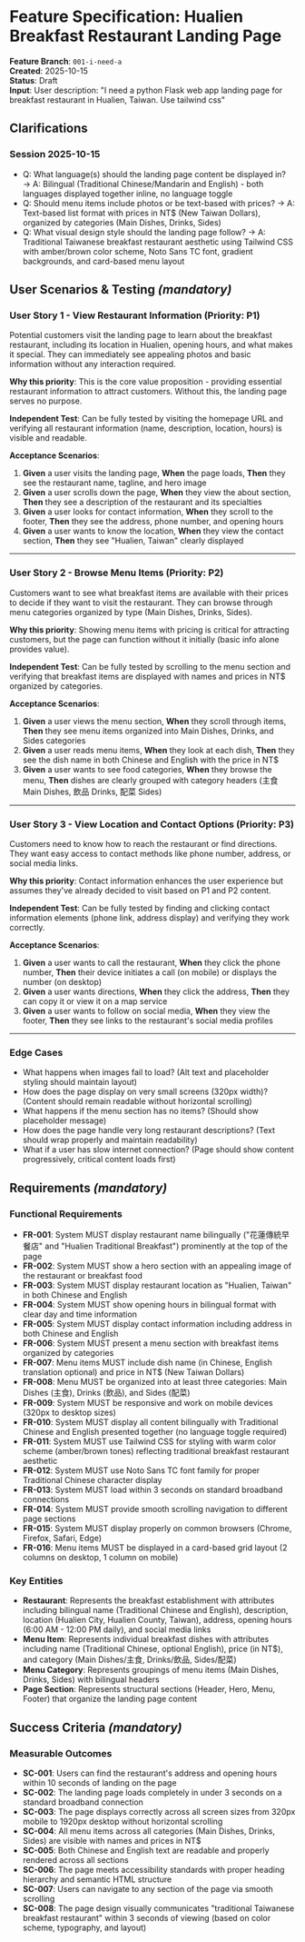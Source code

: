 # Feature Specification: Hualien Breakfast Restaurant Landing Page

**Feature Branch**: `001-i-need-a`  
**Created**: 2025-10-15  
**Status**: Draft  
**Input**: User description: "I need a python Flask web app landing page for breakfast restaurant in Hualien, Taiwan. Use tailwind css"

## Clarifications

### Session 2025-10-15

- Q: What language(s) should the landing page content be displayed in? → A: Bilingual (Traditional Chinese/Mandarin and English) - both languages displayed together inline, no language toggle
- Q: Should menu items include photos or be text-based with prices? → A: Text-based list format with prices in NT$ (New Taiwan Dollars), organized by categories (Main Dishes, Drinks, Sides)
- Q: What visual design style should the landing page follow? → A: Traditional Taiwanese breakfast restaurant aesthetic using Tailwind CSS with amber/brown color scheme, Noto Sans TC font, gradient backgrounds, and card-based menu layout

## User Scenarios & Testing *(mandatory)*

### User Story 1 - View Restaurant Information (Priority: P1)

Potential customers visit the landing page to learn about the breakfast restaurant, including its location in Hualien, opening hours, and what makes it special. They can immediately see appealing photos and basic information without any interaction required.

**Why this priority**: This is the core value proposition - providing essential restaurant information to attract customers. Without this, the landing page serves no purpose.

**Independent Test**: Can be fully tested by visiting the homepage URL and verifying all restaurant information (name, description, location, hours) is visible and readable.

**Acceptance Scenarios**:

1. **Given** a user visits the landing page, **When** the page loads, **Then** they see the restaurant name, tagline, and hero image
2. **Given** a user scrolls down the page, **When** they view the about section, **Then** they see a description of the restaurant and its specialties
3. **Given** a user looks for contact information, **When** they scroll to the footer, **Then** they see the address, phone number, and opening hours
4. **Given** a user wants to know the location, **When** they view the contact section, **Then** they see "Hualien, Taiwan" clearly displayed

---

### User Story 2 - Browse Menu Items (Priority: P2)

Customers want to see what breakfast items are available with their prices to decide if they want to visit the restaurant. They can browse through menu categories organized by type (Main Dishes, Drinks, Sides).

**Why this priority**: Showing menu items with pricing is critical for attracting customers, but the page can function without it initially (basic info alone provides value).

**Independent Test**: Can be fully tested by scrolling to the menu section and verifying that breakfast items are displayed with names and prices in NT$ organized by categories.

**Acceptance Scenarios**:

1. **Given** a user views the menu section, **When** they scroll through items, **Then** they see menu items organized into Main Dishes, Drinks, and Sides categories
2. **Given** a user reads menu items, **When** they look at each dish, **Then** they see the dish name in both Chinese and English with the price in NT$
3. **Given** a user wants to see food categories, **When** they browse the menu, **Then** dishes are clearly grouped with category headers (主食 Main Dishes, 飲品 Drinks, 配菜 Sides)

---

### User Story 3 - View Location and Contact Options (Priority: P3)

Customers need to know how to reach the restaurant or find directions. They want easy access to contact methods like phone number, address, or social media links.

**Why this priority**: Contact information enhances the user experience but assumes they've already decided to visit based on P1 and P2 content.

**Independent Test**: Can be fully tested by finding and clicking contact information elements (phone link, address display) and verifying they work correctly.

**Acceptance Scenarios**:

1. **Given** a user wants to call the restaurant, **When** they click the phone number, **Then** their device initiates a call (on mobile) or displays the number (on desktop)
2. **Given** a user wants directions, **When** they click the address, **Then** they can copy it or view it on a map service
3. **Given** a user wants to follow on social media, **When** they view the footer, **Then** they see links to the restaurant's social media profiles

---

### Edge Cases

- What happens when images fail to load? (Alt text and placeholder styling should maintain layout)
- How does the page display on very small screens (320px width)? (Content should remain readable without horizontal scrolling)
- What happens if the menu section has no items? (Should show placeholder message)
- How does the page handle very long restaurant descriptions? (Text should wrap properly and maintain readability)
- What if a user has slow internet connection? (Page should show content progressively, critical content loads first)

## Requirements *(mandatory)*

### Functional Requirements

- **FR-001**: System MUST display restaurant name bilingually ("花蓮傳統早餐店" and "Hualien Traditional Breakfast") prominently at the top of the page
- **FR-002**: System MUST show a hero section with an appealing image of the restaurant or breakfast food
- **FR-003**: System MUST display restaurant location as "Hualien, Taiwan" in both Chinese and English
- **FR-004**: System MUST show opening hours in bilingual format with clear day and time information
- **FR-005**: System MUST display contact information including address in both Chinese and English
- **FR-006**: System MUST present a menu section with breakfast items organized by categories
- **FR-007**: Menu items MUST include dish name (in Chinese, English translation optional) and price in NT$ (New Taiwan Dollars)
- **FR-008**: Menu MUST be organized into at least three categories: Main Dishes (主食), Drinks (飲品), and Sides (配菜)
- **FR-009**: System MUST be responsive and work on mobile devices (320px to desktop sizes)
- **FR-010**: System MUST display all content bilingually with Traditional Chinese and English presented together (no language toggle required)
- **FR-011**: System MUST use Tailwind CSS for styling with warm color scheme (amber/brown tones) reflecting traditional breakfast restaurant aesthetic
- **FR-012**: System MUST use Noto Sans TC font family for proper Traditional Chinese character display
- **FR-013**: System MUST load within 3 seconds on standard broadband connections
- **FR-014**: System MUST provide smooth scrolling navigation to different page sections
- **FR-015**: System MUST display properly on common browsers (Chrome, Firefox, Safari, Edge)
- **FR-016**: Menu items MUST be displayed in a card-based grid layout (2 columns on desktop, 1 column on mobile)

### Key Entities

- **Restaurant**: Represents the breakfast establishment with attributes including bilingual name (Traditional Chinese and English), description, location (Hualien City, Hualien County, Taiwan), address, opening hours (6:00 AM - 12:00 PM daily), and social media links
- **Menu Item**: Represents individual breakfast dishes with attributes including name (Traditional Chinese, optional English), price (in NT$), and category (Main Dishes/主食, Drinks/飲品, Sides/配菜)
- **Menu Category**: Represents groupings of menu items (Main Dishes, Drinks, Sides) with bilingual headers
- **Page Section**: Represents structural sections (Header, Hero, Menu, Footer) that organize the landing page content

## Success Criteria *(mandatory)*

### Measurable Outcomes

- **SC-001**: Users can find the restaurant's address and opening hours within 10 seconds of landing on the page
- **SC-002**: The landing page loads completely in under 3 seconds on a standard broadband connection
- **SC-003**: The page displays correctly across all screen sizes from 320px mobile to 1920px desktop without horizontal scrolling
- **SC-004**: All menu items across all categories (Main Dishes, Drinks, Sides) are visible with names and prices in NT$
- **SC-005**: Both Chinese and English text are readable and properly rendered across all sections
- **SC-006**: The page meets accessibility standards with proper heading hierarchy and semantic HTML structure
- **SC-007**: Users can navigate to any section of the page via smooth scrolling
- **SC-008**: The page design visually communicates "traditional Taiwanese breakfast restaurant" within 3 seconds of viewing (based on color scheme, typography, and layout)
